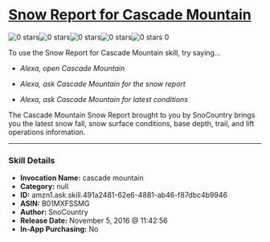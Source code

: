 # [Snow Report for Cascade Mountain](http://alexa.amazon.com/#skills/amzn1.ask.skill.491a2481-62e6-4881-ab46-f87dbc4b9946)
![0 stars](../../images/ic_star_border_black_18dp_1x.png)![0 stars](../../images/ic_star_border_black_18dp_1x.png)![0 stars](../../images/ic_star_border_black_18dp_1x.png)![0 stars](../../images/ic_star_border_black_18dp_1x.png)![0 stars](../../images/ic_star_border_black_18dp_1x.png) 0

To use the Snow Report for Cascade Mountain skill, try saying...

* *Alexa, open Cascade Mountain*

* *Alexa, ask Cascade Mountain for the snow report*

* *Alexa, ask Cascade Mountain for latest conditions*

The Cascade Mountain Snow Report brought to you by SnoCountry brings you the latest snow fall, snow surface conditions,  base depth, trail, and lift operations information.

***

### Skill Details

* **Invocation Name:** cascade mountain
* **Category:** null
* **ID:** amzn1.ask.skill.491a2481-62e6-4881-ab46-f87dbc4b9946
* **ASIN:** B01MXFSSMG
* **Author:** SnoCountry
* **Release Date:** November 5, 2016 @ 11:42:56
* **In-App Purchasing:** No
